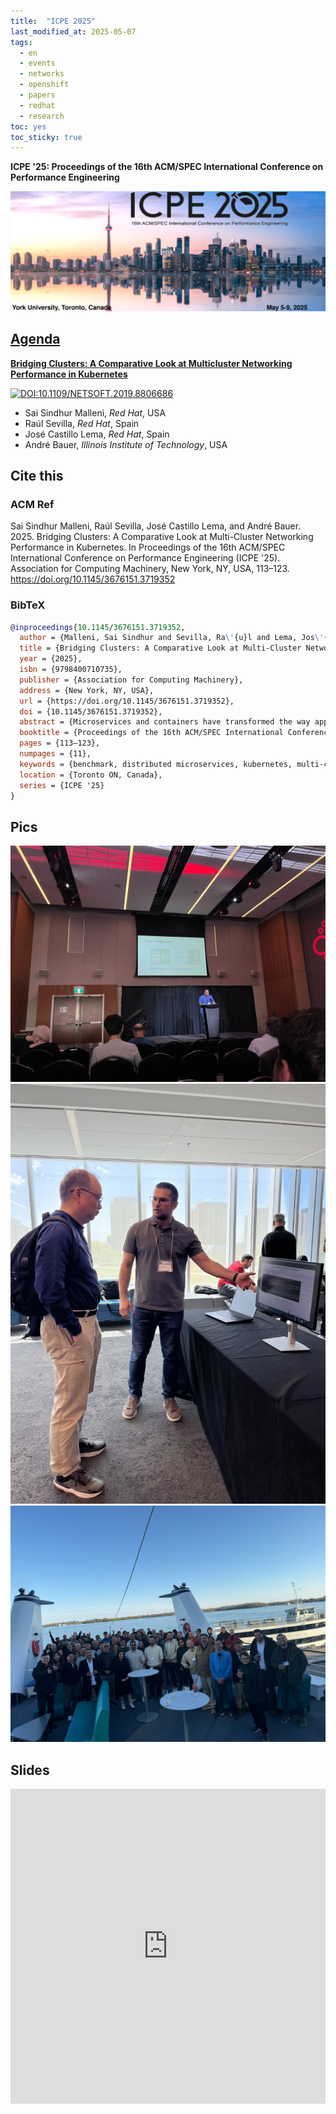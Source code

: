 ```yaml
---
title:  "ICPE 2025"
last_modified_at: 2025-05-07
tags:
  - en
  - events
  - networks
  - openshift
  - papers
  - redhat
  - research
toc: yes
toc_sticky: true
---
```


**ICPE '25: Proceedings of the 16th ACM/SPEC International Conference on Performance Engineering**

[![](/assets/images/posts/2025-05-07-icpe25/1.png)](https://icpe2025.spec.org)

## [Agenda](https://icpe2025.spec.org/program/)

[**Bridging Clusters: A Comparative Look at Multicluster Networking Performance in Kubernetes**](https://dl.acm.org/doi/10.1145/3676151.3719352)

[![DOI:10.1109/NETSOFT.2019.8806686](https://zenodo.org/badge/DOI/10.1145/3676151.3719352.svg)](https://doi.org/10.1145/3676151.3719352)

 - Sai Sindhur Malleni, *Red Hat*, USA
 - Raúl Sevilla, *Red Hat*, Spain
 - José Castillo Lema, *Red Hat*, Spain
 - André Bauer, *Illinois Institute of Technology*, USA

## Cite this

### ACM Ref
Sai Sindhur Malleni, Raúl Sevilla, José Castillo Lema, and André Bauer. 2025. Bridging Clusters: A Comparative Look at Multi-Cluster Networking Performance in Kubernetes. In Proceedings of the 16th ACM/SPEC International Conference on Performance Engineering (ICPE '25). Association for Computing Machinery, New York, NY, USA, 113–123. https://doi.org/10.1145/3676151.3719352

### BibTeX
```bibtex
@inproceedings{10.1145/3676151.3719352,
  author = {Malleni, Sai Sindhur and Sevilla, Ra\'{u}l and Lema, Jos\'{e} Castillo and Bauer, Andr\'{e}},
  title = {Bridging Clusters: A Comparative Look at Multi-Cluster Networking Performance in Kubernetes},
  year = {2025},
  isbn = {9798400710735},
  publisher = {Association for Computing Machinery},
  address = {New York, NY, USA},
  url = {https://doi.org/10.1145/3676151.3719352},
  doi = {10.1145/3676151.3719352},
  abstract = {Microservices and containers have transformed the way applications are developed, tested, deployed, scaled, and managed. Several container orchestration platforms, like Kubernetes, have emerged, streamlining container management at scale and providing enter­prise-grade support for application modernization. Driven by application, compliance, and end-user requirements, companies opt to deploy multiple Kubernetes clusters across public and private clouds. However, deploying applications in multi-cluster environments presents distinct challenges, especially managing the communication between the microservices spread across clusters. Traditionally, custom configurations, like VPNs or firewall rules, were required to connect such complex setups of clusters spanning the public cloud and on-premise infrastructure. This industry paper presents a comprehensive analysis of network performance characteristics for three popular open-source multi-cluster networking solutions (namely, Skupper, Submariner, and Istio), addressing the challenges of microservices connectivity across clusters. We evaluate key factors such as latency, throughput, and resource utilization using established tools and benchmarks, offering valuable insights for organizations aiming to optimize the network performance of their multi-cluster deployments. Our experiments revealed that each solution involves unique trade-offs in performance and resource efficiency: Submariner offers low latency and consistency, Istio excels in throughput with moderate resource consumption, and Skupper stands out for its ease of configuration while maintaining balanced performance.},
  booktitle = {Proceedings of the 16th ACM/SPEC International Conference on Performance Engineering},
  pages = {113–123},
  numpages = {11},
  keywords = {benchmark, distributed microservices, kubernetes, multi-cluster networking, network performance},
  location = {Toronto ON, Canada},
  series = {ICPE '25}
}
```

## Pics
![](/assets/images/posts/2025-05-07-icpe25/2.jpg)
![](/assets/images/posts/2025-05-07-icpe25/3.jpg)
![](/assets/images/posts/2025-05-07-icpe25/4.jpg)


## Slides
<iframe src="https://docs.google.com/gview?url=https://raw.githubusercontent.com/josecastillolema/talks/main/2025-icpe/slides.pdf&embedded=true" style="width:100%; height: unset; aspect-ratio: 1/1;" frameborder="0"></iframe>